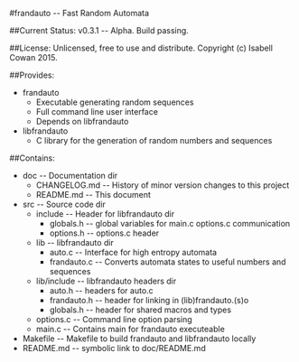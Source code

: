 #frandauto -- Fast Random Automata

##Current Status:
v0.3.1 -- Alpha.
Build passing.

##License:
Unlicensed, free to use and distribute.
Copyright (c) Isabell Cowan 2015.

##Provides:
* frandauto
  * Executable generating random sequences
  * Full command line user interface
  * Depends on libfrandauto
* libfrandauto
  * C library for the generation of random numbers and sequences

##Contains:
* doc -- Documentation dir
  * CHANGELOG.md -- History of minor version changes to this project
  * README.md -- This document
* src -- Source code dir
  * include -- Header for libfrandauto dir
    * globals.h -- global variables for main.c options.c communication
    * options.h -- options.c header
  * lib -- libfrandauto dir
    * auto.c -- Interface for high entropy automata
    * frandauto.c -- Converts automata states to useful numbers and sequences
  * lib/include -- libfrandauto headers dir
    * auto.h -- headers for auto.c
    * frandauto.h -- header for linking in (lib)frandauto.(s)o
    * globals.h -- header for shared macros and types
  * options.c -- Command line option parsing
  * main.c -- Contains main for frandauto executeable
* Makefile -- Makefile to build frandauto and libfrandauto locally
* README.md -- symbolic link to doc/README.md

<!-- vim : set ts=2 sw=2 et syn=markdown : -->
